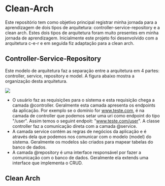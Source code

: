# Clean-Arch

Este repositório tem como objetivo principal registrar minha jornada para a aprendizagem de dois tipos de arquitetura: controller-service-repository e a clean arch. Estes dois tipos de arquitetura foram muito presentes em minha jornada de aprendizagem. Inicialmente este projeto foi desenvolvido com a arquitetura c-e-r e em seguida fiz adaptação para a clean arch. 

## Controller-Service-Repository

Este modelo de arquitetura faz a separação entre a arquitetura em 4 partes: controller, service, repository e model. A figura abaixo mostra a organização desta arquitetura.

<img src="https://github.com/magno-brito/Clean-Arch/assets/84158231/e1a9668f-f59d-43c6-a315-77b8eaac02de" > 

- O usuário faz as requisições para o sistema e esta requisição chega a camada @controller. Geralmente esta camada apresenta os endpoints da aplicação. Por exemplo se o domínio for www.teste.com, é na camada de controller que podemos setar uma uri como endpoint do tipo "/user". Assim temos o seguint endpoit: "www.teste.com/user". A classe controller faz a comunicação direta com a camada @service.
- A camada service contém as regras de negócios da aplicação e é através dela que podemos nos comunicar com o modelo (model) do sistema. Geralmente os modelos são criados para mapear tabelas do banco de dados.
- A camada @repository é uma interface responsável por fazer a comunicação com o banco de dados. Geralmente ela extends uma interface que implementa o CRUD.

## Clean Arch

